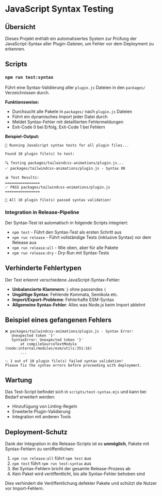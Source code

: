 # JavaScript Syntax Testing

## Übersicht

Dieses Projekt enthält ein automatisiertes System zur Prüfung der JavaScript-Syntax aller Plugin-Dateien, um Fehler vor dem Deployment zu erkennen.

## Scripts

### `npm run test:syntax`
Führt eine Syntax-Validierung aller `plugin.js` Dateien in den `packages/` Verzeichnissen durch.

**Funktionsweise:**
- Durchsucht alle Pakete in `packages/` nach `plugin.js` Dateien
- Führt ein dynamisches Import jeder Datei durch
- Meldet Syntax-Fehler mit detaillierten Fehlermeldungen
- Exit-Code 0 bei Erfolg, Exit-Code 1 bei Fehlern

**Beispiel-Output:**
```
🧪 Running JavaScript syntax tests for all plugin files...

Found 10 plugin file(s) to test:

🔍 Testing packages/tailwindcss-animations/plugin.js...
✅ packages/tailwindcss-animations/plugin.js - Syntax OK

📊 Test Results:
================
✅ PASS packages/tailwindcss-animations/plugin.js
================

🎉 All 10 plugin file(s) passed syntax validation!
```

### Integration in Release-Pipeline

Der Syntax-Test ist automatisch in folgende Scripts integriert:

- `npm test` - Führt den Syntax-Test als ersten Schritt aus
- `npm run release` - Führt vollständige Tests (inklusive Syntax) vor dem Release aus
- `npm run release:all` - Wie oben, aber für alle Pakete
- `npm run release:dry` - Dry-Run mit Syntax-Tests

## Verhinderte Fehlertypen

Der Test erkennt verschiedene JavaScript-Syntax-Fehler:

- **Unbalancierte Klammern**: `}` ohne passendes `{`
- **Ungültige Syntax**: Fehlende Kommata, Semikola etc.
- **Import/Export-Probleme**: Fehlerhafte ESM-Syntax
- **Allgemeine Syntax-Fehler**: Alles was Node.js beim Import ablehnt

## Beispiel eines gefangenen Fehlers

```
❌ packages/tailwindcss-animations/plugin.js - Syntax Error:
   Unexpected token '}'
   SyntaxError: Unexpected token '}'
       at compileSourceTextModule (node:internal/modules/esm/utils:351:16)
       ...

💥 1 out of 10 plugin file(s) failed syntax validation!
Please fix the syntax errors before proceeding with deployment.
```

## Wartung

Das Test-Script befindet sich in `scripts/test-syntax.mjs` und kann bei Bedarf erweitert werden:

- Hinzufügung von Linting-Regeln
- Erweiterte Plugin-Validierung
- Integration mit anderen Tools

## Deployment-Schutz

Dank der Integration in die Release-Scripts ist es **unmöglich**, Pakete mit Syntax-Fehlern zu veröffentlichen:

1. `npm run release:all` führt `npm test` aus
2. `npm test` führt `npm run test:syntax` aus
3. Bei Syntax-Fehlern bricht der gesamte Release-Prozess ab
4. Kein Paket wird veröffentlicht, bis alle Syntax-Fehler behoben sind

Dies verhindert die Veröffentlichung defekter Pakete und schützt die Nutzer vor Import-Fehlern.
